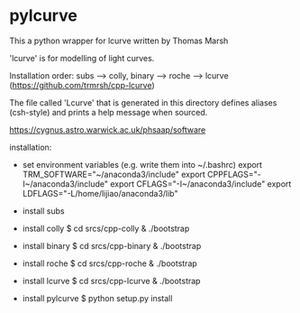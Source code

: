 # pylcurve
This a python wrapper for lcurve written by Thomas Marsh


'lcurve' is for modelling of light curves.

Installation order: subs --> colly, binary --> roche --> lcurve  (https://github.com/trmrsh/cpp-lcurve)

The file called 'Lcurve' that is generated in this directory defines
aliases (csh-style) and prints a help message when sourced.

https://cygnus.astro.warwick.ac.uk/phsaap/software

installation:
- set environment variables (e.g. write them into ~/.bashrc)
export TRM_SOFTWARE="~/anaconda3/include"
export CPPFLAGS="-I~/anaconda3/include"
export CFLAGS="-I~/anaconda3/include"
export LDFLAGS="-L/home/lijiao/anaconda3/lib"

- install subs

- install colly
$ cd srcs/cpp-colly & ./bootstrap

- install binary
$ cd srcs/cpp-binary & ./bootstrap

- install roche
$ cd srcs/cpp-roche & ./bootstrap

- install lcurve
$ cd srcs/cpp-lcurve & ./bootstrap

- install pylcurve
$ python setup.py install
